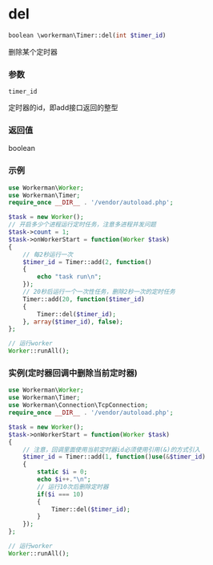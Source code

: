 # del
```php
boolean \workerman\Timer::del(int $timer_id)
```
删除某个定时器

### 参数
 ``` timer_id ```

定时器的id，即add接口返回的整型

### 返回值
boolean


### 示例
```php
use Workerman\Worker;
use Workerman\Timer;
require_once __DIR__ . '/vendor/autoload.php';

$task = new Worker();
// 开启多少个进程运行定时任务，注意多进程并发问题
$task->count = 1;
$task->onWorkerStart = function(Worker $task)
{
    // 每2秒运行一次
    $timer_id = Timer::add(2, function()
    {
        echo "task run\n";
    });
    // 20秒后运行一个一次性任务，删除2秒一次的定时任务
    Timer::add(20, function($timer_id)
    {
        Timer::del($timer_id);
    }, array($timer_id), false);
};

// 运行worker
Worker::runAll();
```

### 实例(定时器回调中删除当前定时器)
```php
use Workerman\Worker;
use Workerman\Timer;
use Workerman\Connection\TcpConnection;
require_once __DIR__ . '/vendor/autoload.php';

$task = new Worker();
$task->onWorkerStart = function(Worker $task)
{
    // 注意，回调里面使用当前定时器id必须使用引用(&)的方式引入
    $timer_id = Timer::add(1, function()use(&$timer_id)
    {
        static $i = 0;
        echo $i++."\n";
        // 运行10次后删除定时器
        if($i === 10)
        {
            Timer::del($timer_id);
        }
    });
};

// 运行worker
Worker::runAll();
```
